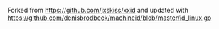 
Forked from https://github.com/jxskiss/xxid  and updated with https://github.com/denisbrodbeck/machineid/blob/master/id_linux.go 

